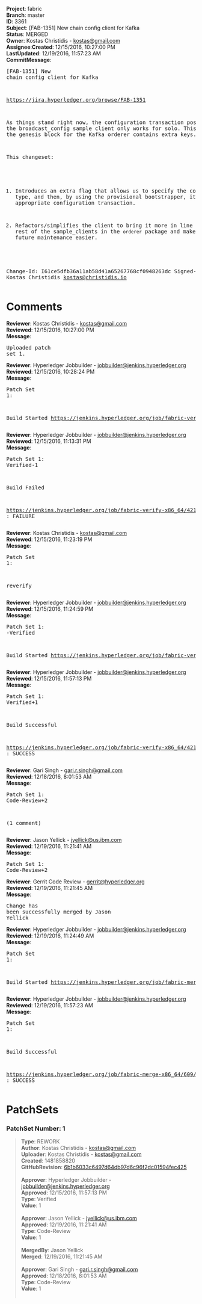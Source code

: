 <strong>Project</strong>: fabric</br><strong>Branch</strong>: master<br><strong>ID</strong>: 3361<br><strong>Subject</strong>: [FAB-1351] New chain config client for Kafka<br><strong>Status</strong>: MERGED<br><strong>Owner</strong>: Kostas Christidis - kostas@gmail.com<br><strong>Assignee</strong>:<strong>Created</strong>: 12/15/2016, 10:27:00 PM<br><strong>LastUpdated</strong>: 12/19/2016, 11:57:23 AM<br><strong>CommitMessage</strong>:<br><pre>[FAB-1351] New chain config client for Kafka

https://jira.hyperledger.org/browse/FAB-1351

As things stand right now, the configuration transaction posted by the
broadcast_config sample client only works for solo. This is because the
genesis block for the Kafka orderer contains extra keys.

This changeset:

1. Introduces an extra flag that allows us to specify the consenter
type, and then, by using the provisional bootstrapper, it creates the
appropriate configuration transaction.

2. Refactors/simplifies the client to bring it more in line with the rest
of the sample_clients in the `orderer` package and make future
maintenance easier.

Change-Id: I61ce5dfb36a11ab58d41a65267768cf0948263dc
Signed-off-by: Kostas Christidis <kostas@christidis.io>
</pre><h1>Comments</h1><strong>Reviewer</strong>: Kostas Christidis - kostas@gmail.com<br><strong>Reviewed</strong>: 12/15/2016, 10:27:00 PM<br><strong>Message</strong>: <pre>Uploaded patch set 1.</pre><strong>Reviewer</strong>: Hyperledger Jobbuilder - jobbuilder@jenkins.hyperledger.org<br><strong>Reviewed</strong>: 12/15/2016, 10:28:24 PM<br><strong>Message</strong>: <pre>Patch Set 1:

Build Started https://jenkins.hyperledger.org/job/fabric-verify-x86_64/4213/</pre><strong>Reviewer</strong>: Hyperledger Jobbuilder - jobbuilder@jenkins.hyperledger.org<br><strong>Reviewed</strong>: 12/15/2016, 11:13:31 PM<br><strong>Message</strong>: <pre>Patch Set 1: Verified-1

Build Failed 

https://jenkins.hyperledger.org/job/fabric-verify-x86_64/4213/ : FAILURE</pre><strong>Reviewer</strong>: Kostas Christidis - kostas@gmail.com<br><strong>Reviewed</strong>: 12/15/2016, 11:23:19 PM<br><strong>Message</strong>: <pre>Patch Set 1:

reverify</pre><strong>Reviewer</strong>: Hyperledger Jobbuilder - jobbuilder@jenkins.hyperledger.org<br><strong>Reviewed</strong>: 12/15/2016, 11:24:59 PM<br><strong>Message</strong>: <pre>Patch Set 1: -Verified

Build Started https://jenkins.hyperledger.org/job/fabric-verify-x86_64/4214/</pre><strong>Reviewer</strong>: Hyperledger Jobbuilder - jobbuilder@jenkins.hyperledger.org<br><strong>Reviewed</strong>: 12/15/2016, 11:57:13 PM<br><strong>Message</strong>: <pre>Patch Set 1: Verified+1

Build Successful 

https://jenkins.hyperledger.org/job/fabric-verify-x86_64/4214/ : SUCCESS</pre><strong>Reviewer</strong>: Gari Singh - gari.r.singh@gmail.com<br><strong>Reviewed</strong>: 12/18/2016, 8:01:53 AM<br><strong>Message</strong>: <pre>Patch Set 1: Code-Review+2

(1 comment)</pre><strong>Reviewer</strong>: Jason Yellick - jyellick@us.ibm.com<br><strong>Reviewed</strong>: 12/19/2016, 11:21:41 AM<br><strong>Message</strong>: <pre>Patch Set 1: Code-Review+2</pre><strong>Reviewer</strong>: Gerrit Code Review - gerrit@hyperledger.org<br><strong>Reviewed</strong>: 12/19/2016, 11:21:45 AM<br><strong>Message</strong>: <pre>Change has been successfully merged by Jason Yellick</pre><strong>Reviewer</strong>: Hyperledger Jobbuilder - jobbuilder@jenkins.hyperledger.org<br><strong>Reviewed</strong>: 12/19/2016, 11:24:49 AM<br><strong>Message</strong>: <pre>Patch Set 1:

Build Started https://jenkins.hyperledger.org/job/fabric-merge-x86_64/609/</pre><strong>Reviewer</strong>: Hyperledger Jobbuilder - jobbuilder@jenkins.hyperledger.org<br><strong>Reviewed</strong>: 12/19/2016, 11:57:23 AM<br><strong>Message</strong>: <pre>Patch Set 1:

Build Successful 

https://jenkins.hyperledger.org/job/fabric-merge-x86_64/609/ : SUCCESS</pre><h1>PatchSets</h1><h3>PatchSet Number: 1</h3><blockquote><strong>Type</strong>: REWORK<br><strong>Author</strong>: Kostas Christidis - kostas@gmail.com<br><strong>Uploader</strong>: Kostas Christidis - kostas@gmail.com<br><strong>Created</strong>: 1481858820<br><strong>GitHubRevision</strong>: [6b1b6033c6497d64db97d6c96f2dc01594fec425](https://github.com/hyperledger/fabric/commit/6b1b6033c6497d64db97d6c96f2dc01594fec425)<br><br><strong>Approver</strong>: Hyperledger Jobbuilder - jobbuilder@jenkins.hyperledger.org<br><strong>Approved</strong>: 12/15/2016, 11:57:13 PM<br><strong>Type</strong>: Verified<br><strong>Value</strong>: 1<br><br><strong>Approver</strong>: Jason Yellick - jyellick@us.ibm.com<br><strong>Approved</strong>: 12/19/2016, 11:21:41 AM<br><strong>Type</strong>: Code-Review<br><strong>Value</strong>: 1<br><br><strong>MergedBy</strong>: Jason Yellick<br><strong>Merged</strong>: 12/19/2016, 11:21:45 AM<br><br><strong>Approver</strong>: Gari Singh - gari.r.singh@gmail.com<br><strong>Approved</strong>: 12/18/2016, 8:01:53 AM<br><strong>Type</strong>: Code-Review<br><strong>Value</strong>: 1<br><br></blockquote>